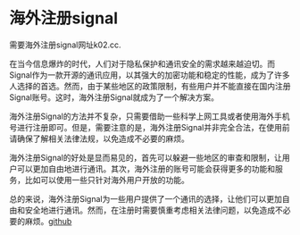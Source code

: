 # 海外注册signal

需要海外注册signal网址k02.cc.

在当今信息爆炸的时代，人们对于隐私保护和通讯安全的需求越来越迫切。而Signal作为一款开源的通讯应用，以其强大的加密功能和稳定的性能，成为了许多人选择的首选。然而，由于某些地区的政策限制，有些用户并不能直接在国内注册Signal账号。这时，海外注册Signal就成为了一个解决方案。

海外注册Signal的方法并不复杂，只需要借助一些科学上网工具或者使用海外手机号进行注册即可。但是，需要注意的是，海外注册Signal并非完全合法，在使用前请确保了解相关法律法规，以免造成不必要的麻烦。

海外注册Signal的好处是显而易见的，首先可以躲避一些地区的审查和限制，让用户可以更加自由地进行通讯。其次，海外注册的账号可能会获得更多的功能和服务，比如可以使用一些只针对海外用户开放的功能。

总的来说，海外注册Signal为一些用户提供了一个通讯的选择，让他们可以更加自由和安全地进行通讯。然而，在注册时需要慎重考虑相关法律问题，以免造成不必要的麻烦。[github](https://github.com)